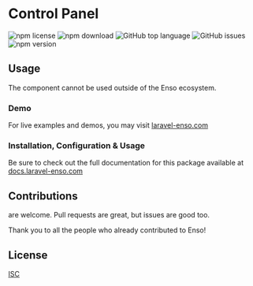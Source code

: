 # Control Panel

![npm license](https://img.shields.io/npm/l/@enso-ui/control-panel.svg) 
![npm download](https://img.shields.io/npm/dm/@enso-ui/control-panel.svg) 
![GitHub top language](https://img.shields.io/github/languages/top/enso-ui/control-panel.svg) 
![GitHub issues](https://img.shields.io/github/issues/enso-ui/control-panel.svg) 
![npm version](https://img.shields.io/npm/v/@enso-ui/control-panel.svg) 

## Usage
The component cannot be used outside of the Enso ecosystem.

### Demo

For live examples and demos, you may visit [laravel-enso.com](https://www.laravel-enso.com)

### Installation, Configuration & Usage

Be sure to check out the full documentation for this package available at [docs.laravel-enso.com](https://docs.laravel-enso.com/frontend/control-panel.html)

## Contributions

are welcome. Pull requests are great, but issues are good too.

Thank you to all the people who already contributed to Enso!

## License

[ISC](https://opensource.org/licenses/ISC)
